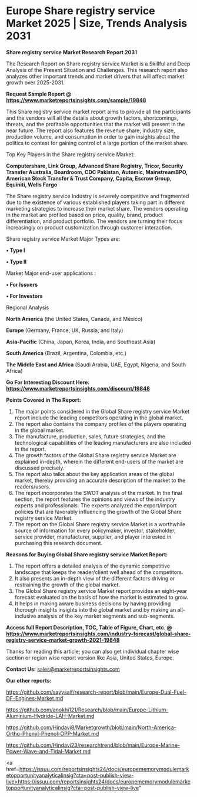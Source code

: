 # Europe Share registry service Market 2025 | Size, Trends Analysis 2031

<strong>Share registry service Market Research Report 2031</strong>

The Research Report on Share registry service Market is a Skillful and Deep Analysis of the Present Situation and Challenges. This research report also analyzes other important trends and market drivers that will affect market growth over 2025-2031.

<strong>Request Sample Report @ <a href=https://www.marketreportsinsights.com/sample/19848>https://www.marketreportsinsights.com/sample/19848</a></strong>

This Share registry service market report aims to provide all the participants and the vendors will all the details about growth factors, shortcomings, threats, and the profitable opportunities that the market will present in the near future. The report also features the revenue share, industry size, production volume, and consumption in order to gain insights about the politics to contest for gaining control of a large portion of the market share.

Top Key Players in the Share registry service Market:

<strong>Computershare, Link Group, Advanced Share Registry, Tricor, Security Transfer Australia, Boardroom, CDC Pakistan, Automic, MainstreamBPO, American Stock Transfer & Trust Company, Capita, Escrow Group, Equiniti, Wells Fargo</strong>

The Share registry service Industry is severely competitive and fragmented due to the existence of various established players taking part in different marketing strategies to increase their market share. The vendors operating in the market are profiled based on price, quality, brand, product differentiation, and product portfolio. The vendors are turning their focus increasingly on product customization through customer interaction.

Share registry service Market Major Types are:

<strong>• Type I

• Type II</strong>

Market Major end-user applications :

<strong>• For Issuers

• For Investors</strong>

Regional Analysis

</u><strong><b>North America</b></strong> (the United States, Canada, and Mexico)

<strong><b>Europe </b></strong>(Germany, France, UK, Russia, and Italy)

<strong><b>Asia-Pacific</b></strong> (China, Japan, Korea, India, and Southeast Asia)

<strong><b>South America</b></strong> (Brazil, Argentina, Colombia, etc.)

<strong><b>The Middle East and Africa</b></strong> (Saudi Arabia, UAE, Egypt, Nigeria, and South Africa)

<strong>Go For Interesting Discount Here: <a href=https://www.marketreportsinsights.com/discount/19848>https://www.marketreportsinsights.com/discount/19848</a></strong>

<strong>Points Covered in The Report:</strong>
<ol>
  <li>The major points considered in the Global Share registry service Market report include the leading competitors operating in the global market.</li>
  <li>The report also contains the company profiles of the players operating in the global market.</li>
  <li>The manufacture, production, sales, future strategies, and the technological capabilities of the leading manufacturers are also included in the report.</li>
  <li>The growth factors of the Global Share registry service Market are explained in-depth, wherein the different end-users of the market are discussed precisely.</li>
  <li>The report also talks about the key application areas of the global market, thereby providing an accurate description of the market to the readers/users.</li>
  <li>The report incorporates the SWOT analysis of the market. In the final section, the report features the opinions and views of the industry experts and professionals. The experts analyzed the export/import policies that are favorably influencing the growth of the Global Share registry service Market.</li>
  <li>The report on the Global Share registry service Market is a worthwhile source of information for every policymaker, investor, stakeholder, service provider, manufacturer, supplier, and player interested in purchasing this research document.</li>
</ol>
<strong>Reasons for Buying Global Share registry service Market Report:</strong>

<ol>
  <li>The report offers a detailed analysis of the dynamic competitive landscape that keeps the reader/client well ahead of the competitors.</li>
  <li>It also presents an in-depth view of the different factors driving or restraining the growth of the global market.</li>
  <li>The Global Share registry service Market report provides an eight-year forecast evaluated on the basis of how the market is estimated to grow.</li>
  <li>It helps in making aware business decisions by having providing thorough insights insights into the global market and by making an all-inclusive analysis of the key market segments and sub-segments.</li>
</ol>
<strong>Access full Report Description, TOC, Table of Figure, Chart, etc. @ <a href=https://www.marketreportsinsights.com/industry-forecast/global-share-registry-service-market-growth-2021-19848>https://www.marketreportsinsights.com/industry-forecast/global-share-registry-service-market-growth-2021-19848</a></strong>


Thanks for reading this article; you can also get individual chapter wise section or region wise report version like Asia, United States, Europe.

<strong>Contact Us:</strong>
sales@marketreportsinsights.com

<strong>Our other reports:</strong>

<a href=https://github.com/sayysaif/research-report/blob/main/Europe-Dual-Fuel-DF-Engines-Market.md>https://github.com/sayysaif/research-report/blob/main/Europe-Dual-Fuel-DF-Engines-Market.md</a>

<a href=https://github.com/anokhi121/Research/blob/main/Europe-Lithium-Aluminium-Hydride-LAH-Market.md>https://github.com/anokhi121/Research/blob/main/Europe-Lithium-Aluminium-Hydride-LAH-Market.md</a>

<a href=https://github.com/Hindavi8/Marketgrowth/blob/main/North-America-Ortho-Phenyl-Phenol-OPP-Market.md>https://github.com/Hindavi8/Marketgrowth/blob/main/North-America-Ortho-Phenyl-Phenol-OPP-Market.md</a>

<a href=https://github.com/Hindavi23/researchtrend/blob/main/Europe-Marine-Power-Wave-and-Tidal-Market.md>https://github.com/Hindavi23/researchtrend/blob/main/Europe-Marine-Power-Wave-and-Tidal-Market.md</a>

<a href=https://issuu.com/reportsinsights24/docs/europememorymodulemarketopportunityanalyticalinsig?cta=post-publish-view-live>https://issuu.com/reportsinsights24/docs/europememorymodulemarketopportunityanalyticalinsig?cta=post-publish-view-live</a>"
